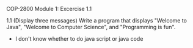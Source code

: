 COP-2800 
Module 1: Excercise 1.1 

1.1 (Display three messages) Write a program that displays "Welcome to Java", "Welcome to Computer Science", and "Programming is fun". 

- I don't know whether to do java script or java code